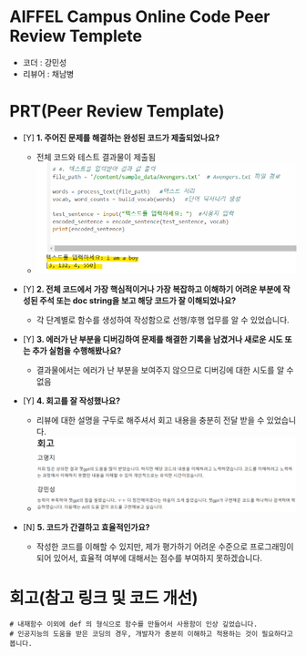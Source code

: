# AIFFEL Campus Online Code Peer Review Templete
- 코더 : 강민성
- 리뷰어 : 채남병


# PRT(Peer Review Template)
- [Y]  **1. 주어진 문제를 해결하는 완성된 코드가 제출되었나요?**
    - 전체 코드와 테스트 결과물이 제출됨
    - ![result1](./minsung_1.png)
      
- [Y]  **2. 전체 코드에서 가장 핵심적이거나 가장 복잡하고 이해하기 어려운 부분에 작성된 
주석 또는 doc string을 보고 해당 코드가 잘 이해되었나요?**
    - 각 단계별로 함수를 생성하여 작성함으로 선행/후행 업무를 알 수 있었습니다.  
         
- [Y]  **3. 에러가 난 부분을 디버깅하여 문제를 해결한 기록을 남겼거나
새로운 시도 또는 추가 실험을 수행해봤나요?**
    - 결과물에서는 에러가 난 부분을 보여주지 않으므로 디버깅에 대한 시도를 알 수 없음
        
- [Y]  **4. 회고를 잘 작성했나요?**
    - 리뷰에 대한 설명을 구두로 해주셔서 회고 내용을 충분히 전달 받을 수 있었습니다. 
    - ![result2](./minsung_2.png) 
        
- [N]  **5. 코드가 간결하고 효율적인가요?**
    - 작성한 코드를 이해할 수 있지만, 제가 평가하기 어려운 수준으로 프로그래밍이 되어 있어서, 효율적 여부에 대해서는 점수를 부여하지 못하겠습니다. 

# 회고(참고 링크 및 코드 개선)
```
# 내재함수 이외에 def 의 형식으로 함수를 만들어서 사용함이 인상 깊었습니다. 
# 인공지능의 도움을 받은 코딩의 경우, 개발자가 충분히 이해하고 적용하는 것이 필요하다고 봅니다. 

```
